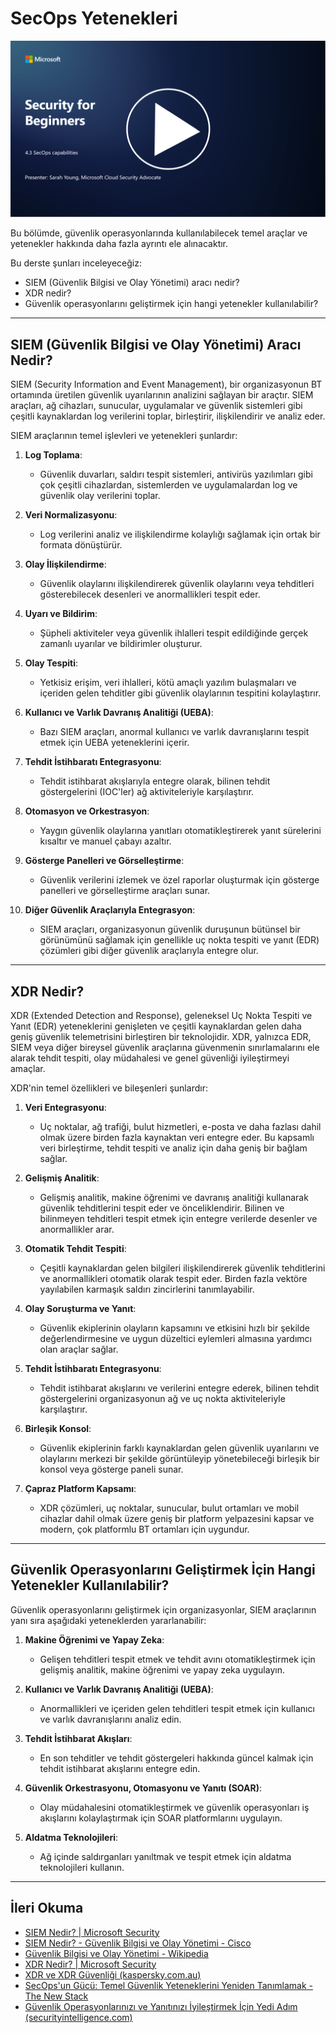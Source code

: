 # SecOps Yetenekleri

[![Videoyu İzle](images/4-3_placeholder.png)](https://learn-video.azurefd.net/vod/player?id=bdbc1c7c-307b-4519-b8ad-b142434c0461)

Bu bölümde, güvenlik operasyonlarında kullanılabilecek temel araçlar ve yetenekler hakkında daha fazla ayrıntı ele alınacaktır.

Bu derste şunları inceleyeceğiz:

- SIEM (Güvenlik Bilgisi ve Olay Yönetimi) aracı nedir?  
- XDR nedir?  
- Güvenlik operasyonlarını geliştirmek için hangi yetenekler kullanılabilir?  

---

## SIEM (Güvenlik Bilgisi ve Olay Yönetimi) Aracı Nedir?

SIEM (Security Information and Event Management), bir organizasyonun BT ortamında üretilen güvenlik uyarılarının analizini sağlayan bir araçtır. SIEM araçları, ağ cihazları, sunucular, uygulamalar ve güvenlik sistemleri gibi çeşitli kaynaklardan log verilerini toplar, birleştirir, ilişkilendirir ve analiz eder.

SIEM araçlarının temel işlevleri ve yetenekleri şunlardır:

1. **Log Toplama**:  
   - Güvenlik duvarları, saldırı tespit sistemleri, antivirüs yazılımları gibi çok çeşitli cihazlardan, sistemlerden ve uygulamalardan log ve güvenlik olay verilerini toplar.

2. **Veri Normalizasyonu**:  
   - Log verilerini analiz ve ilişkilendirme kolaylığı sağlamak için ortak bir formata dönüştürür.

3. **Olay İlişkilendirme**:  
   - Güvenlik olaylarını ilişkilendirerek güvenlik olaylarını veya tehditleri gösterebilecek desenleri ve anormallikleri tespit eder.

4. **Uyarı ve Bildirim**:  
   - Şüpheli aktiviteler veya güvenlik ihlalleri tespit edildiğinde gerçek zamanlı uyarılar ve bildirimler oluşturur.

5. **Olay Tespiti**:  
   - Yetkisiz erişim, veri ihlalleri, kötü amaçlı yazılım bulaşmaları ve içeriden gelen tehditler gibi güvenlik olaylarının tespitini kolaylaştırır.

6. **Kullanıcı ve Varlık Davranış Analitiği (UEBA)**:  
   - Bazı SIEM araçları, anormal kullanıcı ve varlık davranışlarını tespit etmek için UEBA yeteneklerini içerir.

7. **Tehdit İstihbaratı Entegrasyonu**:  
   - Tehdit istihbarat akışlarıyla entegre olarak, bilinen tehdit göstergelerini (IOC'ler) ağ aktiviteleriyle karşılaştırır.

8. **Otomasyon ve Orkestrasyon**:  
   - Yaygın güvenlik olaylarına yanıtları otomatikleştirerek yanıt sürelerini kısaltır ve manuel çabayı azaltır.

9. **Gösterge Panelleri ve Görselleştirme**:  
   - Güvenlik verilerini izlemek ve özel raporlar oluşturmak için gösterge panelleri ve görselleştirme araçları sunar.

10. **Diğer Güvenlik Araçlarıyla Entegrasyon**:  
    - SIEM araçları, organizasyonun güvenlik duruşunun bütünsel bir görünümünü sağlamak için genellikle uç nokta tespiti ve yanıt (EDR) çözümleri gibi diğer güvenlik araçlarıyla entegre olur.

---

## XDR Nedir?

XDR (Extended Detection and Response), geleneksel Uç Nokta Tespiti ve Yanıt (EDR) yeteneklerini genişleten ve çeşitli kaynaklardan gelen daha geniş güvenlik telemetrisini birleştiren bir teknolojidir. XDR, yalnızca EDR, SIEM veya diğer bireysel güvenlik araçlarına güvenmenin sınırlamalarını ele alarak tehdit tespiti, olay müdahalesi ve genel güvenliği iyileştirmeyi amaçlar.

XDR'nin temel özellikleri ve bileşenleri şunlardır:

1. **Veri Entegrasyonu**:  
   - Uç noktalar, ağ trafiği, bulut hizmetleri, e-posta ve daha fazlası dahil olmak üzere birden fazla kaynaktan veri entegre eder. Bu kapsamlı veri birleştirme, tehdit tespiti ve analiz için daha geniş bir bağlam sağlar.

2. **Gelişmiş Analitik**:  
   - Gelişmiş analitik, makine öğrenimi ve davranış analitiği kullanarak güvenlik tehditlerini tespit eder ve önceliklendirir. Bilinen ve bilinmeyen tehditleri tespit etmek için entegre verilerde desenler ve anormallikler arar.

3. **Otomatik Tehdit Tespiti**:  
   - Çeşitli kaynaklardan gelen bilgileri ilişkilendirerek güvenlik tehditlerini ve anormallikleri otomatik olarak tespit eder. Birden fazla vektöre yayılabilen karmaşık saldırı zincirlerini tanımlayabilir.

4. **Olay Soruşturma ve Yanıt**:  
   - Güvenlik ekiplerinin olayların kapsamını ve etkisini hızlı bir şekilde değerlendirmesine ve uygun düzeltici eylemleri almasına yardımcı olan araçlar sağlar.

5. **Tehdit İstihbaratı Entegrasyonu**:  
   - Tehdit istihbarat akışlarını ve verilerini entegre ederek, bilinen tehdit göstergelerini organizasyonun ağ ve uç nokta aktiviteleriyle karşılaştırır.

6. **Birleşik Konsol**:  
   - Güvenlik ekiplerinin farklı kaynaklardan gelen güvenlik uyarılarını ve olaylarını merkezi bir şekilde görüntüleyip yönetebileceği birleşik bir konsol veya gösterge paneli sunar.

7. **Çapraz Platform Kapsamı**:  
   - XDR çözümleri, uç noktalar, sunucular, bulut ortamları ve mobil cihazlar dahil olmak üzere geniş bir platform yelpazesini kapsar ve modern, çok platformlu BT ortamları için uygundur.

---

## Güvenlik Operasyonlarını Geliştirmek İçin Hangi Yetenekler Kullanılabilir?

Güvenlik operasyonlarını geliştirmek için organizasyonlar, SIEM araçlarının yanı sıra aşağıdaki yeteneklerden yararlanabilir:

1. **Makine Öğrenimi ve Yapay Zeka**:  
   - Gelişen tehditleri tespit etmek ve tehdit avını otomatikleştirmek için gelişmiş analitik, makine öğrenimi ve yapay zeka uygulayın.

2. **Kullanıcı ve Varlık Davranış Analitiği (UEBA)**:  
   - Anormallikleri ve içeriden gelen tehditleri tespit etmek için kullanıcı ve varlık davranışlarını analiz edin.

3. **Tehdit İstihbarat Akışları**:  
   - En son tehditler ve tehdit göstergeleri hakkında güncel kalmak için tehdit istihbarat akışlarını entegre edin.

4. **Güvenlik Orkestrasyonu, Otomasyonu ve Yanıtı (SOAR)**:  
   - Olay müdahalesini otomatikleştirmek ve güvenlik operasyonları iş akışlarını kolaylaştırmak için SOAR platformlarını uygulayın.

5. **Aldatma Teknolojileri**:  
   - Ağ içinde saldırganları yanıltmak ve tespit etmek için aldatma teknolojileri kullanın.

---

## İleri Okuma

- [SIEM Nedir? | Microsoft Security](https://www.microsoft.com/security/business/security-101/what-is-siem?WT.mc_id=academic-96948-sayoung)  
- [SIEM Nedir? - Güvenlik Bilgisi ve Olay Yönetimi - Cisco](https://www.cisco.com/c/en/us/products/security/what-is-siem.html)  
- [Güvenlik Bilgisi ve Olay Yönetimi - Wikipedia](https://en.wikipedia.org/wiki/Security_information_and_event_management)  
- [XDR Nedir? | Microsoft Security](https://www.microsoft.com/security/business/security-101/what-is-xdr?WT.mc_id=academic-96948-sayoung)  
- [XDR ve XDR Güvenliği (kaspersky.com.au)](https://www.kaspersky.com.au/resource-center/definitions/what-is-xdr)  
- [SecOps'un Gücü: Temel Güvenlik Yeteneklerini Yeniden Tanımlamak - The New Stack](https://thenewstack.io/the-power-of-secops-redefining-core-security-capabilities/)  
- [Güvenlik Operasyonlarınızı ve Yanıtınızı İyileştirmek İçin Yedi Adım (securityintelligence.com)](https://securityintelligence.com/seven-steps-to-improve-your-security-operations-and-response/)
